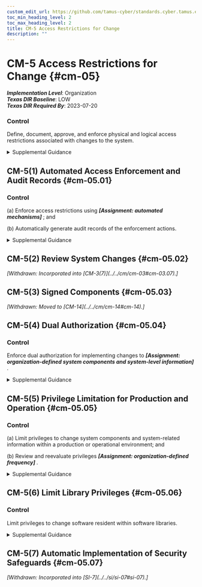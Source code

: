 ```yaml
---
custom_edit_url: https://github.com/tamus-cyber/standards.cyber.tamus.edu/tree/main/static/content/tamus.edu/TAMUS_profile.xml
toc_min_heading_level: 2
toc_max_heading_level: 2
title: CM-5 Access Restrictions for Change
description: ""
---
```


# CM-5 Access Restrictions for Change {#cm-05}

_**Implementation Level**_: Organization\
_**Texas DIR Baseline**_: LOW\
_**Texas DIR Required By**_: 2023-07-20

### Control

Define, document, approve, and enforce physical and logical access restrictions associated with changes to the system.

<details>
  <summary>Supplemental Guidance</summary>

Changes to the hardware, software, or firmware components of systems or the operational procedures related to the system can potentially have significant effects on the security of the systems or individuals’ privacy. Therefore, organizations permit only qualified and authorized individuals to access systems for purposes of initiating changes. Access restrictions include physical and logical access controls (see <a xmlns="http://csrc.nist.gov/ns/oscal/1.0" href="#ac-3">AC-3</a> and <a xmlns="http://csrc.nist.gov/ns/oscal/1.0" href="#pe-3">PE-3</a> ), software libraries, workflow automation, media libraries, abstract layers (i.e., changes implemented into external interfaces rather than directly into systems), and change windows (i.e., changes occur only during specified times).

</details>

## CM-5(1) Automated Access Enforcement and Audit Records {#cm-05.01}

### Control

(a) Enforce access restrictions using <strong>                        <em>[Assignment: automated mechanisms]</em>                     </strong> ; and

(b) Automatically generate audit records of the enforcement actions.

<details>
  <summary>Supplemental Guidance</summary>

Organizations log system accesses associated with applying configuration changes to ensure that configuration change control is implemented and to support after-the-fact actions should organizations discover any unauthorized changes.

</details>

## CM-5(2) Review System Changes {#cm-05.02}

<prop xmlns="http://csrc.nist.gov/ns/oscal/1.0" name="status" value="withdrawn">
               <em>[Withdrawn: Incorporated into [CM-3(7)](../../cm/cm-03#cm-03.07).]</em>
            </prop>
            

## CM-5(3) Signed Components {#cm-05.03}

<prop xmlns="http://csrc.nist.gov/ns/oscal/1.0" name="status" value="withdrawn">
               <em>[Withdrawn: Moved to [CM-14](../../cm/cm-14#cm-14).]</em>
            </prop>
            

## CM-5(4) Dual Authorization {#cm-05.04}

### Control

Enforce dual authorization for implementing changes to <strong>                     <em>[Assignment: organization-defined system components and system-level information]</em>                  </strong>.

<details>
  <summary>Supplemental Guidance</summary>

Organizations employ dual authorization to help ensure that any changes to selected system components and information cannot occur unless two qualified individuals approve and implement such changes. The two individuals possess the skills and expertise to determine if the proposed changes are correct implementations of approved changes. The individuals are also accountable for the changes. Dual authorization may also be known as two-person control. To reduce the risk of collusion, organizations consider rotating dual authorization duties to other individuals. System-level information includes operational procedures.

</details>

## CM-5(5) Privilege Limitation for Production and Operation {#cm-05.05}

### Control

(a) Limit privileges to change system components and system-related information within a production or operational environment; and

(b) Review and reevaluate privileges <strong>                        <em>[Assignment: organization-defined frequency]</em>                     </strong>.

<details>
  <summary>Supplemental Guidance</summary>

In many organizations, systems support multiple mission and business functions. Limiting privileges to change system components with respect to operational systems is necessary because changes to a system component may have far-reaching effects on mission and business processes supported by the system. The relationships between systems and mission/business processes are, in some cases, unknown to developers. System-related information includes operational procedures.

</details>

## CM-5(6) Limit Library Privileges {#cm-05.06}

### Control

Limit privileges to change software resident within software libraries.

<details>
  <summary>Supplemental Guidance</summary>

Software libraries include privileged programs.

</details>

## CM-5(7) Automatic Implementation of Security Safeguards {#cm-05.07}

<prop xmlns="http://csrc.nist.gov/ns/oscal/1.0" name="status" value="withdrawn">
               <em>[Withdrawn: Incorporated into [SI-7](../../si/si-07#si-07).]</em>
            </prop>
            


